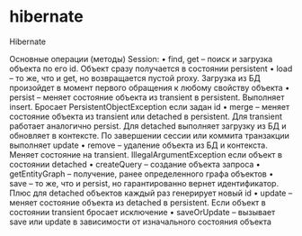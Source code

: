 # hibernate
Hibernate

Основные операции (методы) Session:
• find, get – поиск и загрузка объекта по его id. Объект сразу получается в состоянии persistent
• load – то же, что и get, но возвращается пустой proxy. Загрузка из БД произойдет в момент первого
обращения к любому свойству объекта
• persist – меняет состояние объекта из transient в persistent. Выполняет insert. Бросает
PersistentObjectException если задан id
• merge – меняет состояние объекта из transient или detached в persistent. Для transient работает
аналогично persist. Для detached выполняет загрузку из БД и обновляет в контексте. По
завершении сессии или коммита транзакции выполняет update
• remove – удаление объекта из БД и контекста. Меняет состояние на transient.
IllegalArgumentException если объект в состоянии detached
• createQuery – создание объекта запроса
• getEntityGraph – получение, ранее определенного графа объектов
• save – то же, что и persist, но гарантированно вернет идентификатор. Плюс для detached объектов
каждый раз генерирует новый id
• update – меняет состояние объекта из detached в persistent. Если объект в состоянии transient
бросает исключение
• saveOrUpdate – вызывает save или update в зависимости от изначального состояния объекта
